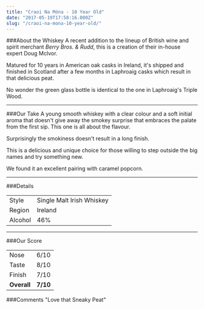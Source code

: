 ```yaml
---
title: "Craoi Na Móna - 10 Year Old"
date: "2017-05-19T17:58:16.000Z"
slug: "/craoi-na-mona-10-year-old/"
---
```

###About the Whiskey
A recent addition to the lineup of British wine and spirit merchant *Berry Bros. & Rudd*, this is a creation of their in-house expert Doug McIvor. 

Matured for 10 years in American oak casks in Ireland, it's shipped and finished in Scotland after a few months in Laphroaig casks which result in that delicious peat.

No wonder the green glass bottle is identical to the one in Laphroaig's Triple Wood.

---

###Our Take
A young smooth whiskey with a clear colour and a soft initial aroma that doesn't give away the smokey surprise that embraces the palate from the first sip. This one is all about the flavour.

Surprisingly the smokiness doesn't result in a long finish.

This is a delicious and unique choice for those willing to step outside the big names and try something new.

We found it an excellent pairing with caramel popcorn.

---

###Details
<table>  
<tr>  
<td class="grey">Style</td><td>Single Malt Irish Whiskey</td>  
</tr>  
<tr>  
<td class="grey">Region</td><td>Ireland</td>  
</tr>  
<tr>  
<td class="grey">Alcohol</td><td>46%</td>  
</tr>  
</table>


---

###Our Score
<table class="score-table">  
<tr>  
<td class="grey">Nose</td><td>6/10</td>  
</tr>  
<tr>  
<td class="grey">Taste</td><td>8/10</td>  
</tr>  
<tr>  
<td class="grey">Finish</td><td>7/10</td>  
</tr>  
<tr>  
<td class="grey"><strong>Overall</strong></td><td><strong>7/10</strong></td>  
</tr>  
</table>

###Comments
"Love that Sneaky Peat"
    